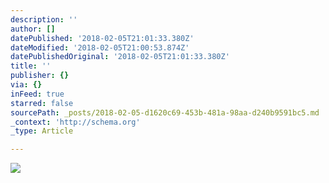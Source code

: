 ```yaml
---
description: ''
author: []
datePublished: '2018-02-05T21:01:33.380Z'
dateModified: '2018-02-05T21:00:53.874Z'
datePublishedOriginal: '2018-02-05T21:01:33.380Z'
title: ''
publisher: {}
via: {}
inFeed: true
starred: false
sourcePath: _posts/2018-02-05-d1620c69-453b-481a-98aa-d240b9591bc5.md
_context: 'http://schema.org'
_type: Article

---
```

![](https://the-grid-user-content.s3-us-west-2.amazonaws.com/87547c67-d88e-4886-a32b-7ae6b52b2cc1.jpg)